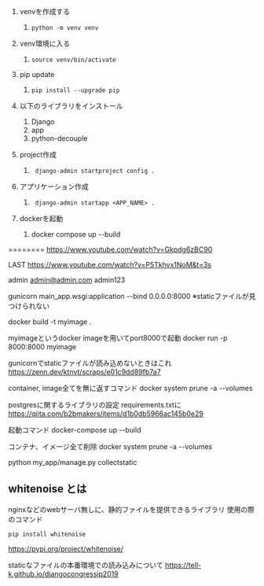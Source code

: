 1. venvを作成する
   1. ```python -m venv venv```
2. venv環境に入る
   1. ``` source venv/bin/activate ```
3. pip update
   1. ``` pip install --upgrade pip ```
4. 以下のライブラリをインストール
   1. Django
   2. app
   3. python-decouple
5. project作成
   1. ``` django-admin startproject config .``` 
6. アプリケーション作成
   1. ``` django-admin startapp <APP_NAME> .```

1. dockerを起動
   1. docker compose up --build




========
https://www.youtube.com/watch?v=Gkpdg6zBC90

LAST
https://www.youtube.com/watch?v=P5Tkhvx1NoM&t=3s

admin
admin@admin.com
admin123


gunicorn main_app.wsgi:application --bind 0.0.0.0:8000
※staticファイルが見つけられない

docker build  -t myimage .

 myimageというdocker imageを用いてport8000で起動
docker run -p 8000:8000 myimage

gunicornでstaticファイルが読み込めないときはこれ
https://zenn.dev/ktnyt/scraps/e01c9dd89fb7a7


container, image全てを無に返すコマンド
docker system  prune -a --volumes


postgresに関するライブラリの設定
requirements.txtに
https://qiita.com/b2bmakers/items/d1b0db5966ac145b0e29



起動コマンド
docker-compose up --build

コンテナ、イメージ全て削除
docker system  prune -a --volumes

python my_app/manage.py collectstatic

## whitenoise とは
nginxなどのwebサーバ無しに、静的ファイルを提供できるライブラリ
使用の際のコマンド
```
pip install whitenoise
```
https://pypi.org/project/whitenoise/

staticなファイルの本番環境での読み込みについて
https://tell-k.github.io/djangocongressjp2019